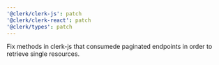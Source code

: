```yaml
---
'@clerk/clerk-js': patch
'@clerk/clerk-react': patch
'@clerk/types': patch
---
```


Fix methods in clerk-js that consumede paginated endpoints in order to retrieve single resources.
